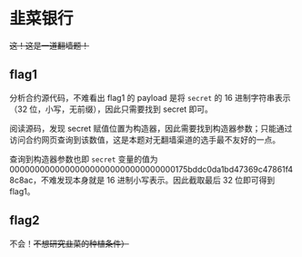 # 韭菜银行

~~这！这是一道翻墙题！~~

## flag1

分析合约源代码，不难看出 flag1 的 payload 是将 `secret` 的 16 进制字符串表示（32 位，小写，无前缀），因此只需要找到 secret 即可。

阅读源码，发现 secret 赋值位置为构造器，因此需要找到构造器参数；只能通过访问合约网页查询到该数值，这是本题对无翻墙渠道的选手最不友好的一点。

查询到构造器参数也即 `secret` 变量的值为 000000000000000000000000000000000175bddc0da1bd47369c47861f48c8ac，不难发现本身就是 16 进制小写表示。因此截取最后 32 位即可得到 flag1。

## flag2

不会！~~不想研究韭菜的种植条件）~~